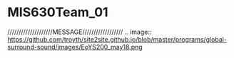 # MIS630Team_01

////////////////////MESSAGE//////////////////
.. image:: https://github.com/troyth/site2site.github.io/blob/master/programs/global-surround-sound/images/EoYS200_may18.png

